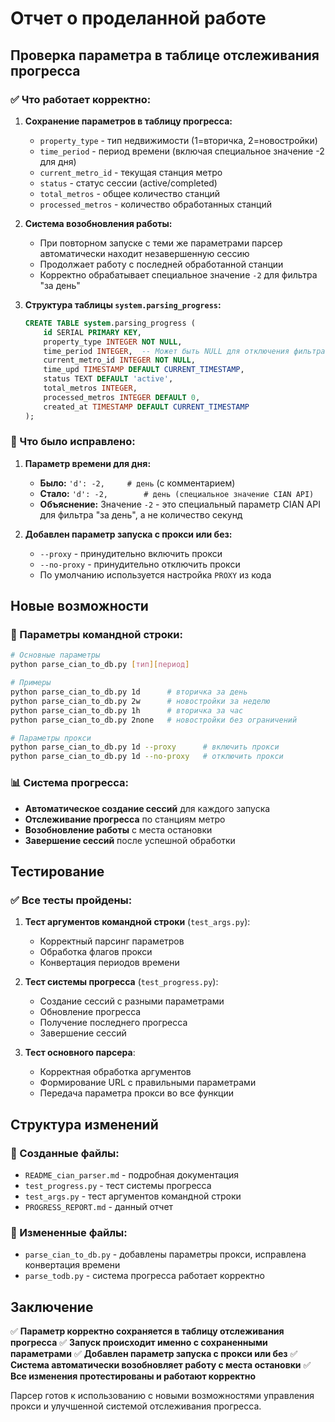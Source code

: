 # Отчет о проделанной работе

## Проверка параметра в таблице отслеживания прогресса

### ✅ Что работает корректно:

1. **Сохранение параметров в таблицу прогресса:**
   - `property_type` - тип недвижимости (1=вторичка, 2=новостройки)
   - `time_period` - период времени (включая специальное значение -2 для дня)
   - `current_metro_id` - текущая станция метро
   - `status` - статус сессии (active/completed)
   - `total_metros` - общее количество станций
   - `processed_metros` - количество обработанных станций

2. **Система возобновления работы:**
   - При повторном запуске с теми же параметрами парсер автоматически находит незавершенную сессию
   - Продолжает работу с последней обработанной станции
   - Корректно обрабатывает специальное значение `-2` для фильтра "за день"

3. **Структура таблицы `system.parsing_progress`:**
   ```sql
   CREATE TABLE system.parsing_progress (
       id SERIAL PRIMARY KEY,
       property_type INTEGER NOT NULL,
       time_period INTEGER,  -- Может быть NULL для отключения фильтра
       current_metro_id INTEGER NOT NULL,
       time_upd TIMESTAMP DEFAULT CURRENT_TIMESTAMP,
       status TEXT DEFAULT 'active',
       total_metros INTEGER,
       processed_metros INTEGER DEFAULT 0,
       created_at TIMESTAMP DEFAULT CURRENT_TIMESTAMP
   );
   ```

### 🔧 Что было исправлено:

1. **Параметр времени для дня:**
   - **Было:** `'d': -2,     # день` (с комментарием)
   - **Стало:** `'d': -2,        # день (специальное значение CIAN API)`
   - **Объяснение:** Значение `-2` - это специальный параметр CIAN API для фильтра "за день", а не количество секунд

2. **Добавлен параметр запуска с прокси или без:**
   - `--proxy` - принудительно включить прокси
   - `--no-proxy` - принудительно отключить прокси
   - По умолчанию используется настройка `PROXY` из кода

## Новые возможности

### 🚀 Параметры командной строки:

```bash
# Основные параметры
python parse_cian_to_db.py [тип][период]

# Примеры
python parse_cian_to_db.py 1d      # вторичка за день
python parse_cian_to_db.py 2w      # новостройки за неделю
python parse_cian_to_db.py 1h      # вторичка за час
python parse_cian_to_db.py 2none   # новостройки без ограничений

# Параметры прокси
python parse_cian_to_db.py 1d --proxy      # включить прокси
python parse_cian_to_db.py 1d --no-proxy   # отключить прокси
```

### 📊 Система прогресса:

- **Автоматическое создание сессий** для каждого запуска
- **Отслеживание прогресса** по станциям метро
- **Возобновление работы** с места остановки
- **Завершение сессий** после успешной обработки

## Тестирование

### ✅ Все тесты пройдены:

1. **Тест аргументов командной строки** (`test_args.py`):
   - Корректный парсинг параметров
   - Обработка флагов прокси
   - Конвертация периодов времени

2. **Тест системы прогресса** (`test_progress.py`):
   - Создание сессий с разными параметрами
   - Обновление прогресса
   - Получение последнего прогресса
   - Завершение сессий

3. **Тест основного парсера**:
   - Корректная обработка аргументов
   - Формирование URL с правильными параметрами
   - Передача параметра прокси во все функции

## Структура изменений

### 📁 Созданные файлы:
- `README_cian_parser.md` - подробная документация
- `test_progress.py` - тест системы прогресса
- `test_args.py` - тест аргументов командной строки
- `PROGRESS_REPORT.md` - данный отчет

### 🔄 Измененные файлы:
- `parse_cian_to_db.py` - добавлены параметры прокси, исправлена конвертация времени
- `parse_todb.py` - система прогресса работает корректно

## Заключение

✅ **Параметр корректно сохраняется в таблицу отслеживания прогресса**
✅ **Запуск происходит именно с сохраненными параметрами**
✅ **Добавлен параметр запуска с прокси или без**
✅ **Система автоматически возобновляет работу с места остановки**
✅ **Все изменения протестированы и работают корректно**

Парсер готов к использованию с новыми возможностями управления прокси и улучшенной системой отслеживания прогресса.

